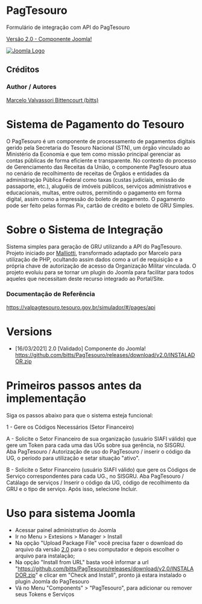 # PagTesouro
Formulário de integração com API do PagTesouro

[Versão 2.0 - Componente Joomla!](https://github.com/bitts/PagTesouro/wiki/Componente-Joomla)

<p align="left"><a href="https://downloads.joomla.org" target="_blank" rel="noopener noreferrer"><img src="https://downloads.joomla.org/images/homepage/joomla-logo.png" alt="Joomla Logo"></a></p>


## Créditos

### Author / Autores
[Marcelo Valvassori Bittencourt (bitts)](https://github.com/bitts)

# Sistema de Pagamento do Tesouro
O PagTesouro é um componente de processamento de pagamentos digitais gerido pela Secretaria do Tesouro Nacional (STN), um órgão vinculado ao Ministério da Economia e que tem como missão principal gerenciar as contas públicas de forma eficiente e transparente. No contexto do processo de Gerenciamento das Receitas da União, o componente PagTesouro atua no cenário de recolhimento de receitas de Órgãos e entidades da administração Pública Federal como taxas (custas judiciais, emissão de passaporte, etc.), aluguéis de imóveis públicos, serviços administrativos e educacionais, multas, entre outros, permitindo o pagamento em forma digital, assim como a impressão do boleto de pagamento. O pagamento pode ser feito pelas formas Pix, cartão de crédito e boleto de GRU Simples.

# Sobre o Sistema de Integração
Sistema simples para geração de GRU utilizando a API do PagTesouro. Projeto iniciado por [Malliotti](https://github.com/malliotti), transformado adaptado por Marcelo para utilização de PHP, ocultando assim dados como a url de requisição e a própria chave de autorização de acesso da Organização Militar vinculada. O projeto evoluiu para se tornar um plugin do Joomla para facilitar para todos aqueles que necessitam deste recurso integrado ao Portal/Site.

### Documentação de Referência
https://valpagtesouro.tesouro.gov.br/simulador/#/pages/api

# Versions
- [16/03/2021] 2.0 [Validado] Componente do Joomla! https://github.com/bitts/PagTesouro/releases/download/v2.0/INSTALADOR.zip
    

# Primeiros passos antes da implementação
Siga os passos abaixo para que o sistema esteja funcional:

1 - Gere os Códigos Necessários (Setor Financeiro)

A - Solicite o Setor Financeiro de sua organização (usuário SIAFI válido) que gere um Token para cada uma das UGs sobre sua gerência, no SISGRU.
Aba PagTesouro / Autorização de uso do PagTesouro / inserir o código da UG, o período para utilização e setar situação "ativo".
    
B - Solicite o Setor Financeiro (usuário SIAFI válido) que gere os Códigos de Serviço correspondentes para cada UG., no SISGRU.
Aba PagTesouro / Catálago de serviços / Inserir o código da UG, código de recolhimento da GRU e o tipo de serviço. Após isso, selecione Incluir.


# Uso para sistema Joomla
- Acessar painel administrativo do Joomla
- Ir no Menu > Extesions > Manager > Install
- Na opção "Upload Package File" você precisa fazer o download do arquivo da versão [2.0](https://github.com/bitts/PagTesouro/releases/download/v2.0/INSTALADOR.zip) para o seu computador e depois escolher o arquivo para instalação;
- Na opção "Install from URL" basta você informar a url "https://github.com/bitts/PagTesouro/releases/download/v2.0/INSTALADOR.zip" e clicar em "Check and Install", pronto já estara instalado o plugin Joomla do PagTesouro
- Vá no Menu "Components" > "PagTesouro", para adicionar ou remover seus Tokens e Serviços




